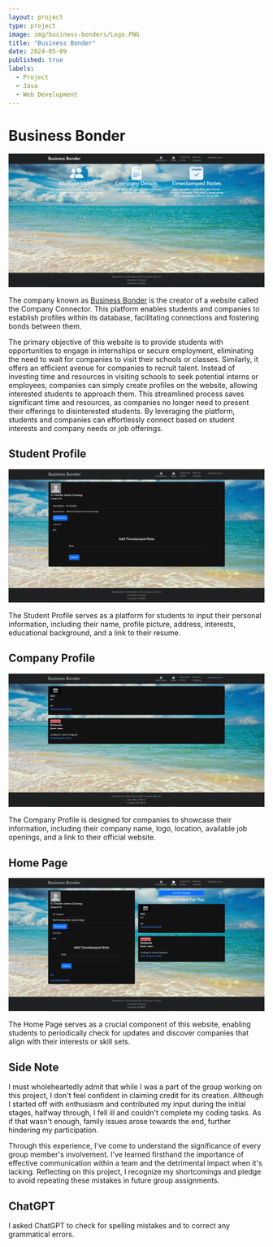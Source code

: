```yaml
---
layout: project
type: project
image: img/business-bonders/Logo.PNG
title: "Business Bonder"
date: 2024-05-09
published: true
labels:
  - Project
  - Java
  - Web Development
---
```


<h1>Business Bonder</h1>

<p align="center">
  <img src="https://raw.githubusercontent.com/CJCJsC/CJCJsC.github.io/main/img/business-bonder/LandingPage.PNG">
</p>

<p>
  
The company known as [Business Bonder](https://businessbonders.xyz/) is the creator of a website called the Company Connector. This platform enables students and companies to establish profiles within its database, facilitating connections and fostering bonds between them.
<p/>

<p>
The primary objective of this website is to provide students with opportunities to engage in internships or secure employment, eliminating the need to wait for companies to visit their schools or classes. Similarly, it offers an efficient avenue for companies to recruit talent. Instead of investing time and resources in visiting schools to seek potential interns or employees, companies can simply create profiles on the website, allowing interested students to approach them. This streamlined process saves significant time and resources, as companies no longer need to present their offerings to disinterested students. By leveraging the platform, students and companies can effortlessly connect based on student interests and company needs or job offerings.
</p>

<h2>Student Profile</h2>
<p align="center">
  <img src="https://raw.githubusercontent.com/CJCJsC/CJCJsC.github.io/main/img/business-bonder/StudentPage.PNG">
</p>

<p>
The Student Profile serves as a platform for students to input their personal information, including their name, profile picture, address, interests, educational background, and a link to their resume.
</p>

<h2>Company Profile</h2>
<p align="center">
  <img src="https://raw.githubusercontent.com/CJCJsC/CJCJsC.github.io/main/img/business-bonder/CompanyPage.PNG">
</p>

<p>
The Company Profile is designed for companies to showcase their information, including their company name, logo, location, available job openings, and a link to their official website.
</p>

<h2>Home Page</h2>
<p align="center">
  <img src="https://raw.githubusercontent.com/CJCJsC/CJCJsC.github.io/main/img/business-bonder/HomePage.PNG">
</p>

<p>
The Home Page serves as a crucial component of this website, enabling students to periodically check for updates and discover companies that align with their interests or skill sets.
</p>

<h2>Side Note</h2>
<p>
I must wholeheartedly admit that while I was a part of the group working on this project, I don't feel confident in claiming credit for its creation. Although I started off with enthusiasm and contributed my input during the initial stages, halfway through, I fell ill and couldn't complete my coding tasks. As if that wasn't enough, family issues arose towards the end, further hindering my participation.

Through this experience, I've come to understand the significance of every group member's involvement. I've learned firsthand the importance of effective communication within a team and the detrimental impact when it's lacking. Reflecting on this project, I recognize my shortcomings and pledge to avoid repeating these mistakes in future group assignments.
</p>

<h2>ChatGPT</h2>
<p>
I asked ChatGPT to check for spelling mistakes and to correct any grammatical errors.
</p>
